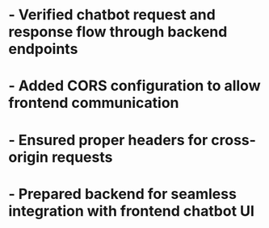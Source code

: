 # - Verified chatbot request and response flow through backend endpoints
# - Added CORS configuration to allow frontend communication
# - Ensured proper headers for cross-origin requests
# - Prepared backend for seamless integration with frontend chatbot UI